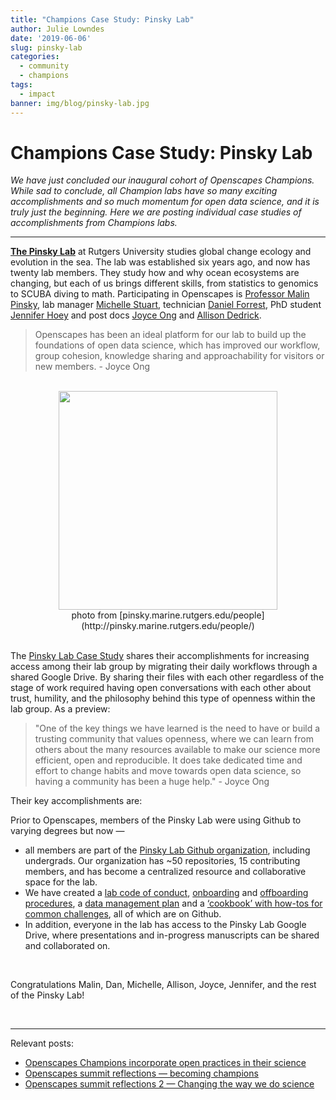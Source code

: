 ```yaml
---
title: "Champions Case Study: Pinsky Lab"
author: Julie Lowndes
date: '2019-06-06'
slug: pinsky-lab
categories:
  - community
  - champions
tags:
  - impact
banner: img/blog/pinsky-lab.jpg
---
```


# Champions Case Study: Pinsky Lab 

*We have just concluded our inaugural cohort of Openscapes Champions. While sad to conclude, all Champion labs have so many exciting accomplishments and so much momentum for open data science, and it is truly just the beginning. Here we are posting individual case studies of accomplishments from Champions labs.*

---

[**The Pinsky Lab**](http://pinsky.marine.rutgers.edu/) at Rutgers University studies global change ecology and evolution in the sea. The lab was established six years ago, and now has twenty lab members. They study how and why ocean ecosystems are changing, but each of us brings different skills, from statistics to genomics to SCUBA diving to math. Participating in Openscapes is [Professor Malin Pinsky](http://pinsky.marine.rutgers.edu/people/malin-pinsky/), lab manager [Michelle Stuart](http://pinsky.marine.rutgers.edu/people/michelle-stuart/), technician [Daniel Forrest](https://github.com/df511), PhD student [Jennifer Hoey](https://marine.rutgers.edu/~jahoey/) and post docs [Joyce Ong](https://scholar.google.com/citations?user=BLU4J8QAAAAJ&hl=en) and [Allison Dedrick](https://agdedrick.weebly.com/).

> Openscapes has been an ideal platform for our lab to build up the foundations of open data science, which has improved our workflow, group cohesion, knowledge sharing and approachability for visitors or new members. - Joyce Ong

<br> 

<center>
  <a><img src="/img/blog/pinsky-lab.jpg" width="350px"></a>
  <figcaption>photo from [pinsky.marine.rutgers.edu/people](http://pinsky.marine.rutgers.edu/people/)</figcaption>
</center>

<br>

The [Pinsky Lab Case Study](https://docs.google.com/document/d/1sO6S-dXEf9d9EH09qvnqDc_JY9SKLF3O2Ai5ktHqJi4/edit?ts=5cf92e78#) shares their accomplishments for increasing access among their lab group by migrating their daily workflows through a shared Google Drive. By sharing their files with each other regardless of the stage of work required having open conversations with each other about trust, humility, and the philosophy behind this type of openness within the lab group. As a preview: 

> "One of the key things we have learned is the need to have or build a trusting community that values openness, where we can learn from others about the many resources available to make our science more efficient, open and reproducible. It does take dedicated time and effort to change habits and move towards open data science, so having a community has been a huge help." - Joyce Ong

Their key accomplishments are: 

Prior to Openscapes, members of the Pinsky Lab were using Github to varying degrees but now —  

- all members are part of the [Pinsky Lab Github organization](https://github.com/pinskylab), including undergrads. Our organization has ~50 repositories, 15 contributing members, and has become a centralized resource and collaborative space for the lab. 
- We have created a [lab code of conduct](https://docs.google.com/document/d/e/2PACX-1vSBKYZVmIAtyDjc7QiEbggeiVJmUmFw3P8Tf0HAB_VZuYMSzAQAR3CphP2bfrHWohW2oCDkDPFM7_oD/pub), [onboarding](https://github.com/pinskylab/how_we_work/blob/master/onboarding.md ) and [offboarding procedures](https://github.com/pinskylab/how_we_work/blob/master/offboarding.md), a [data management plan](https://github.com/pinskylab/how_we_work/blob/master/data-management.md) and a [‘cookbook’ with how-tos for common challenges](https://github.com/pinskylab/pinskylab_methods/blob/master/cookbook.md), all of which are on Github. 
- In addition, everyone in the lab has access to the Pinsky Lab Google Drive, where presentations and in-progress manuscripts can be shared and collaborated on.

<br>

Congratulations Malin, Dan, Michelle, Allison, Joyce, Jennifer, and the rest of the Pinsky Lab! 

<br>

---

Relevant posts: 

- [Openscapes Champions incorporate open practices in their science](https://www.openscapes.org/blog/2019/03/27/champions-incorporate-open-science/)
- [Openscapes summit reflections — becoming champions](https://www.openscapes.org/blog/2019/04/08/summit-reflections1/)
- [Openscapes summit reflections 2 — Changing the way we do science](https://www.openscapes.org/blog/2019/04/25/summit-reflections2/)

<br>

